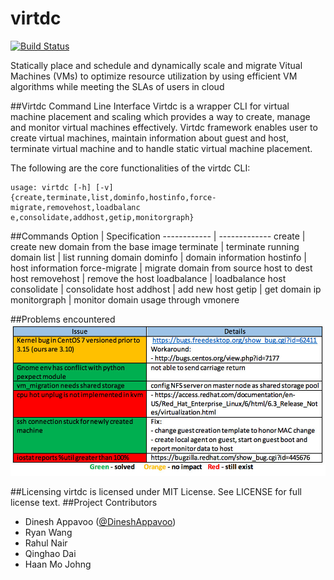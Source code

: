 virtdc
=======================
[![Build Status](https://drone.io/github.com/dcsolvere/virtdc/status.png)](https://drone.io/github.com/dcsolvere/virtdc/latest)

Statically place and schedule and dynamically scale and migrate Vitual Machines (VMs) to optimize resource utilization by using efficient VM algorithms while meeting the SLAs of users in cloud


##Virtdc Command Line Interface
Virtdc is a wrapper CLI for virtual machine placement and scaling which provides a way to create, manage and monitor 
virtual machines effectively. Virtdc framework enables user to create virtual machines, maintain information about guest 
and host, terminate virtual machine and to handle static virtual machine placement.

The following are the core functionalities of the virtdc CLI:
```
usage: virtdc [-h] [-v]
{create,terminate,list,dominfo,hostinfo,force-
migrate,removehost,loadbalanc e,consolidate,addhost,getip,monitorgraph}
```

##Commands
Option | Specification
------------ | -------------
create | create new domain from the base image
terminate | terminate running domain
list | list running domain
dominfo | domain information
hostinfo | host information
force-migrate | migrate domain from source host to dest host
removehost | remove the host
loadbalance | loadbalance host
consolidate | consolidate host
addhost | add new host
getip | get domain ip
monitorgraph | monitor domain usage through vmonere

##Problems encountered
![virtdc](docs/images/problems-encountered.png "problems")

##Licensing
virtdc is licensed under MIT License. See LICENSE for full license text.
##Project Contributors

* Dinesh Appavoo ([@DineshAppavoo](https://twitter.com/DineshAppavoo))
* Ryan Wang
* Rahul Nair
* Qinghao Dai
* Haan Mo Johng
